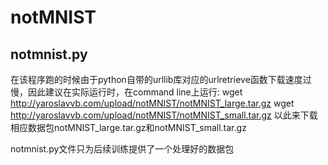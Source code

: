 # notMNIST

## notmnist.py

在该程序跑的时候由于python自带的urllib库对应的urlretrieve函数下载速度过慢，因此建议在实际运行时，在command line上运行:
		wget http://yaroslavvb.com/upload/notMNIST/notMNIST_large.tar.gz
		wget http://yaroslavvb.com/upload/notMNIST/notMNIST_small.tar.gz
以此来下载相应数据包notMNIST_large.tar.gz和notMNIST_small.tar.gz

notmnist.py文件只为后续训练提供了一个处理好的数据包
